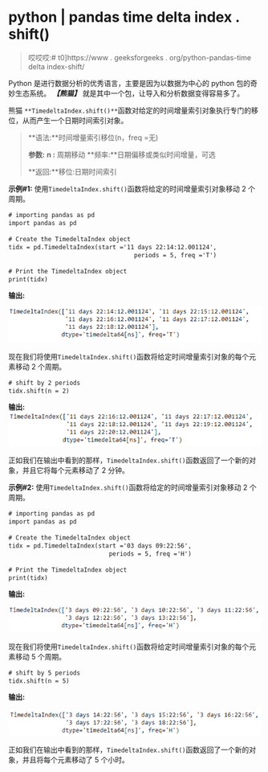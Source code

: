 # python | pandas time delta index . shift()

> 哎哎哎:# t0]https://www . geeksforgeeks . org/python-pandas-time delta index-shift/

Python 是进行数据分析的优秀语言，主要是因为以数据为中心的 python 包的奇妙生态系统。 ***【熊猫】*** 就是其中一个包，让导入和分析数据变得容易多了。

熊猫 `**TimedeltaIndex.shift()**`函数对给定的时间增量索引对象执行专门的移位，从而产生一个日期时间索引对象。

> **语法:**时间增量索引移位(n，freq =无)
> 
> **参数:**
> **n :** 周期移动
> **频率:**日期偏移或类似时间增量，可选
> 
> **返回:**移位:日期时间索引

**示例#1:** 使用`TimedeltaIndex.shift()`函数将给定的时间增量索引对象移动 2 个周期。

```
# importing pandas as pd
import pandas as pd

# Create the TimedeltaIndex object
tidx = pd.TimedeltaIndex(start ='11 days 22:14:12.001124',
                                   periods = 5, freq ='T')

# Print the TimedeltaIndex object
print(tidx)
```

**输出:**

![](img/856277f2e6ae685a7306e94f999507c9.png)

现在我们将使用`TimedeltaIndex.shift()`函数将给定时间增量索引对象的每个元素移动 2 个周期。

```
# shift by 2 periods
tidx.shift(n = 2)
```

**输出:**
![](img/ee98f6e02e414d7b2273339a4d24148e.png)

正如我们在输出中看到的那样，`TimedeltaIndex.shift()`函数返回了一个新的对象，并且它将每个元素移动了 2 分钟。

**示例#2:** 使用`TimedeltaIndex.shift()`函数将给定的时间增量索引对象移动 2 个周期。

```
# importing pandas as pd
import pandas as pd

# Create the TimedeltaIndex object
tidx = pd.TimedeltaIndex(start ='03 days 09:22:56',
                            periods = 5, freq ='H')

# Print the TimedeltaIndex object
print(tidx)
```

**输出:**

![](img/ef5db482e0443064fbdb081652a92b7c.png)

现在我们将使用`TimedeltaIndex.shift()`函数将给定时间增量索引对象的每个元素移动 5 个周期。

```
# shift by 5 periods
tidx.shift(n = 5)
```

**输出:**

![](img/b217823bb76d40e96e40c8a064cde8a5.png)

正如我们在输出中看到的那样，`TimedeltaIndex.shift()`函数返回了一个新的对象，并且将每个元素移动了 5 个小时。